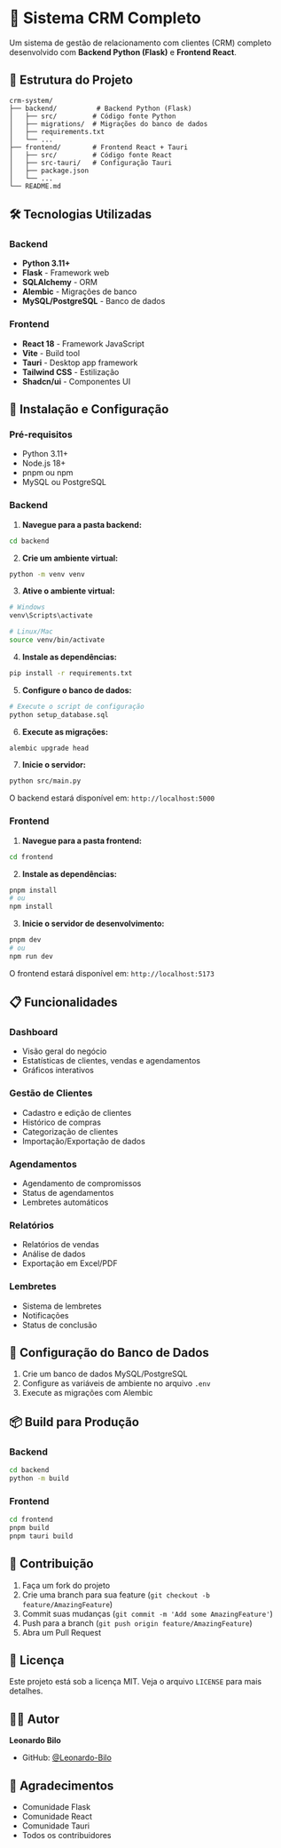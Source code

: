 # 🚀 Sistema CRM Completo

Um sistema de gestão de relacionamento com clientes (CRM) completo desenvolvido com **Backend Python (Flask)** e **Frontend React**.

## 📁 Estrutura do Projeto

```
crm-system/
├── backend/          # Backend Python (Flask)
│   ├── src/         # Código fonte Python
│   ├── migrations/  # Migrações do banco de dados
│   ├── requirements.txt
│   └── ...
├── frontend/        # Frontend React + Tauri
│   ├── src/         # Código fonte React
│   ├── src-tauri/   # Configuração Tauri
│   ├── package.json
│   └── ...
└── README.md
```

## 🛠️ Tecnologias Utilizadas

### Backend
- **Python 3.11+**
- **Flask** - Framework web
- **SQLAlchemy** - ORM
- **Alembic** - Migrações de banco
- **MySQL/PostgreSQL** - Banco de dados

### Frontend
- **React 18** - Framework JavaScript
- **Vite** - Build tool
- **Tauri** - Desktop app framework
- **Tailwind CSS** - Estilização
- **Shadcn/ui** - Componentes UI

## 🚀 Instalação e Configuração

### Pré-requisitos
- Python 3.11+
- Node.js 18+
- pnpm ou npm
- MySQL ou PostgreSQL

### Backend

1. **Navegue para a pasta backend:**
```bash
cd backend
```

2. **Crie um ambiente virtual:**
```bash
python -m venv venv
```

3. **Ative o ambiente virtual:**
```bash
# Windows
venv\Scripts\activate

# Linux/Mac
source venv/bin/activate
```

4. **Instale as dependências:**
```bash
pip install -r requirements.txt
```

5. **Configure o banco de dados:**
```bash
# Execute o script de configuração
python setup_database.sql
```

6. **Execute as migrações:**
```bash
alembic upgrade head
```

7. **Inicie o servidor:**
```bash
python src/main.py
```

O backend estará disponível em: `http://localhost:5000`

### Frontend

1. **Navegue para a pasta frontend:**
```bash
cd frontend
```

2. **Instale as dependências:**
```bash
pnpm install
# ou
npm install
```

3. **Inicie o servidor de desenvolvimento:**
```bash
pnpm dev
# ou
npm run dev
```

O frontend estará disponível em: `http://localhost:5173`

## 📋 Funcionalidades

### Dashboard
- Visão geral do negócio
- Estatísticas de clientes, vendas e agendamentos
- Gráficos interativos

### Gestão de Clientes
- Cadastro e edição de clientes
- Histórico de compras
- Categorização de clientes
- Importação/Exportação de dados

### Agendamentos
- Agendamento de compromissos
- Status de agendamentos
- Lembretes automáticos

### Relatórios
- Relatórios de vendas
- Análise de dados
- Exportação em Excel/PDF

### Lembretes
- Sistema de lembretes
- Notificações
- Status de conclusão

## 🔧 Configuração do Banco de Dados

1. Crie um banco de dados MySQL/PostgreSQL
2. Configure as variáveis de ambiente no arquivo `.env`
3. Execute as migrações com Alembic

## 📦 Build para Produção

### Backend
```bash
cd backend
python -m build
```

### Frontend
```bash
cd frontend
pnpm build
pnpm tauri build
```

## 🤝 Contribuição

1. Faça um fork do projeto
2. Crie uma branch para sua feature (`git checkout -b feature/AmazingFeature`)
3. Commit suas mudanças (`git commit -m 'Add some AmazingFeature'`)
4. Push para a branch (`git push origin feature/AmazingFeature`)
5. Abra um Pull Request

## 📄 Licença

Este projeto está sob a licença MIT. Veja o arquivo `LICENSE` para mais detalhes.

## 👨‍💻 Autor

**Leonardo Bilo**
- GitHub: [@Leonardo-Bilo](https://github.com/Leonardo-Bilo)

## 🙏 Agradecimentos

- Comunidade Flask
- Comunidade React
- Comunidade Tauri
- Todos os contribuidores 